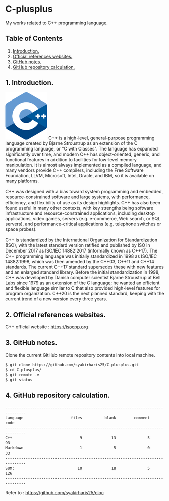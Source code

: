 # C-plusplus
My works related to C++ programming language.

## Table of Contents
1. [Introduction.](#introduction)
2. [Official references websites.](#references)
3. [GitHub notes.](#github)
4. [GitHub repository calculation.](#calculation)

<a name="introduction"></a>
## 1. Introduction.
<img src="C++.png" height="150">
C++ is a high-level, general-purpose programming language created by Bjarne Stroustrup as an extension of the C programming language, or "C with Classes". The language has expanded significantly over time, and modern C++ has object-oriented, generic, and functional features in addition to facilities for low-level memory manipulation. It is almost always implemented as a compiled language, and many vendors provide C++ compilers, including the Free Software Foundation, LLVM, Microsoft, Intel, Oracle, and IBM, so it is available on many platforms.
<br /><br />
C++ was designed with a bias toward system programming and embedded, resource-constrained software and large systems, with performance, efficiency, and flexibility of use as its design highlights. C++ has also been found useful in many other contexts, with key strengths being software infrastructure and resource-constrained applications, including desktop applications, video games, servers (e.g. e-commerce, Web search, or SQL servers), and performance-critical applications (e.g. telephone switches or space probes).
<br /><br />
C++ is standardized by the International Organization for Standardization (ISO), with the latest standard version ratified and published by ISO in December 2017 as ISO/IEC 14882:2017 (informally known as C++17). The C++ programming language was initially standardized in 1998 as ISO/IEC 14882:1998, which was then amended by the C++03, C++11 and C++14 standards. The current C++17 standard supersedes these with new features and an enlarged standard library. Before the initial standardization in 1998, C++ was developed by Danish computer scientist Bjarne Stroustrup at Bell Labs since 1979 as an extension of the C language; he wanted an efficient and flexible language similar to C that also provided high-level features for program organization. C++20 is the next planned standard, keeping with the current trend of a new version every three years.

<a name="references"></a>
## 2. Official references websites. <br />
C++ official website : https://isocpp.org <br />

<a name="github"></a>
## 3. GitHub notes.
Clone the current GitHub remote repository contents into local machine.
```
$ git clone https://github.com/syakirharis25/C-plusplus.git
$ cd C-plusplus/
$ git remote -v
$ git status
```

<a name="calculation"></a>
## 4. GitHub repository calculation.
```
-------------------------------------------------------------------------------
Language                     files          blank        comment           code
-------------------------------------------------------------------------------
C++                              9             13              5             93
Markdown                         1              5              0             33
-------------------------------------------------------------------------------
SUM:                            10             18              5            126
-------------------------------------------------------------------------------
```
Refer to : https://github.com/syakirharis25/cloc
